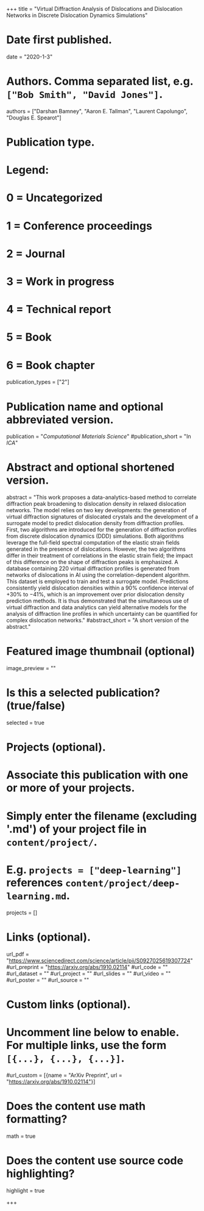 +++
title = "Virtual Diffraction Analysis of Dislocations and Dislocation Networks in Discrete Dislocation Dynamics Simulations"

# Date first published.
date = "2020-1-3"

# Authors. Comma separated list, e.g. `["Bob Smith", "David Jones"]`.

authors = ["Darshan Bamney", "Aaron E. Tallman", "Laurent Capolungo", "Douglas E. Spearot"]

# Publication type.
# Legend:
# 0 = Uncategorized
# 1 = Conference proceedings
# 2 = Journal
# 3 = Work in progress
# 4 = Technical report
# 5 = Book
# 6 = Book chapter
publication_types = ["2"]

# Publication name and optional abbreviated version.
publication = "*Computational Materials Science*"
#publication_short = "In *ICA*"

# Abstract and optional shortened version.
abstract = "This work proposes a data-analytics-based method to correlate diffraction peak broadening to dislocation density in relaxed dislocation networks. The model relies on two key developments: the generation of virtual diffraction signatures of dislocated crystals and the development of a surrogate model to predict dislocation density from diffraction profiles. First, two algorithms are introduced for the generation of diffraction profiles from discrete dislocation dynamics (DDD) simulations. Both algorithms leverage the full-field spectral computation of the elastic strain fields generated in the presence of dislocations. However, the two algorithms differ in their treatment of correlations in the elastic strain field; the impact of this difference on the shape of diffraction peaks is emphasized. A database containing 220 virtual diffraction profiles is generated from networks of dislocations in Al using the correlation-dependent algorithm. This dataset is employed to train and test a surrogate model. Predictions consistently yield dislocation densities within a 90% confidence interval of +30% to −41%, which is an improvement over prior dislocation density prediction methods. It is thus demonstrated that the simultaneous use of virtual diffraction and data analytics can yield alternative models for the analysis of diffraction line profiles in which uncertainty can be quantified for complex dislocation networks."
#abstract_short = "A short version of the abstract."

# Featured image thumbnail (optional)
image_preview = ""

# Is this a selected publication? (true/false)
selected = true

# Projects (optional).
#   Associate this publication with one or more of your projects.
#   Simply enter the filename (excluding '.md') of your project file in `content/project/`.
#   E.g. `projects = ["deep-learning"]` references `content/project/deep-learning.md`.
projects = []

# Links (optional).
url_pdf = "https://www.sciencedirect.com/science/article/pii/S0927025619307724"
#url_preprint = "https://arxiv.org/abs/1910.02114"
#url_code = ""
#url_dataset = ""
#url_project = ""
#url_slides = ""
#url_video = ""
#url_poster = ""
#url_source = ""

# Custom links (optional).
#   Uncomment line below to enable. For multiple links, use the form `[{...}, {...}, {...}]`.
#url_custom = [{name = "ArXiv Preprint", url = "https://arxiv.org/abs/1910.02114"}]

# Does the content use math formatting?
math = true

# Does the content use source code highlighting?
highlight = true


+++

